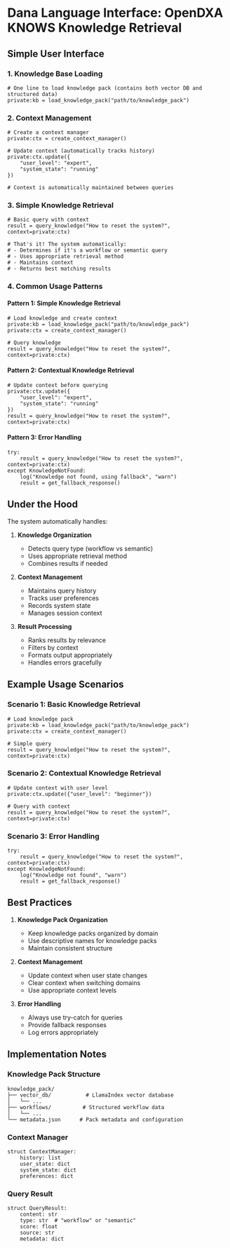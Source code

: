 # Dana Language Interface: OpenDXA KNOWS Knowledge Retrieval

## Simple User Interface

### 1. Knowledge Base Loading
```dana
# One line to load knowledge pack (contains both vector DB and structured data)
private:kb = load_knowledge_pack("path/to/knowledge_pack")
```

### 2. Context Management
```dana
# Create a context manager
private:ctx = create_context_manager()

# Update context (automatically tracks history)
private:ctx.update({
    "user_level": "expert",
    "system_state": "running"
})

# Context is automatically maintained between queries
```

### 3. Simple Knowledge Retrieval
```dana
# Basic query with context
result = query_knowledge("How to reset the system?", context=private:ctx)

# That's it! The system automatically:
# - Determines if it's a workflow or semantic query
# - Uses appropriate retrieval method
# - Maintains context
# - Returns best matching results
```

### 4. Common Usage Patterns

#### Pattern 1: Simple Knowledge Retrieval
```dana
# Load knowledge and create context
private:kb = load_knowledge_pack("path/to/knowledge_pack")
private:ctx = create_context_manager()

# Query knowledge
result = query_knowledge("How to reset the system?", context=private:ctx)
```

#### Pattern 2: Contextual Knowledge Retrieval
```dana
# Update context before querying
private:ctx.update({
    "user_level": "expert",
    "system_state": "running"
})
result = query_knowledge("How to reset the system?", context=private:ctx)
```

#### Pattern 3: Error Handling
```dana
try:
    result = query_knowledge("How to reset the system?", context=private:ctx)
except KnowledgeNotFound:
    log("Knowledge not found, using fallback", "warn")
    result = get_fallback_response()
```

## Under the Hood

The system automatically handles:

1. **Knowledge Organization**
   - Detects query type (workflow vs semantic)
   - Uses appropriate retrieval method
   - Combines results if needed

2. **Context Management**
   - Maintains query history
   - Tracks user preferences
   - Records system state
   - Manages session context

3. **Result Processing**
   - Ranks results by relevance
   - Filters by context
   - Formats output appropriately
   - Handles errors gracefully

## Example Usage Scenarios

### Scenario 1: Basic Knowledge Retrieval
```dana
# Load knowledge pack
private:kb = load_knowledge_pack("path/to/knowledge_pack")
private:ctx = create_context_manager()

# Simple query
result = query_knowledge("How to reset the system?", context=private:ctx)
```

### Scenario 2: Contextual Knowledge Retrieval
```dana
# Update context with user level
private:ctx.update({"user_level": "beginner"})

# Query with context
result = query_knowledge("How to reset the system?", context=private:ctx)
```

### Scenario 3: Error Handling
```dana
try:
    result = query_knowledge("How to reset the system?", context=private:ctx)
except KnowledgeNotFound:
    log("Knowledge not found", "warn")
    result = get_fallback_response()
```

## Best Practices

1. **Knowledge Pack Organization**
   - Keep knowledge packs organized by domain
   - Use descriptive names for knowledge packs
   - Maintain consistent structure

2. **Context Management**
   - Update context when user state changes
   - Clear context when switching domains
   - Use appropriate context levels

3. **Error Handling**
   - Always use try-catch for queries
   - Provide fallback responses
   - Log errors appropriately

## Implementation Notes

### Knowledge Pack Structure
```
knowledge_pack/
├── vector_db/           # LlamaIndex vector database
│   └── ...
├── workflows/          # Structured workflow data
│   └── ...
└── metadata.json      # Pack metadata and configuration
```

### Context Manager
```dana
struct ContextManager:
    history: list
    user_state: dict
    system_state: dict
    preferences: dict
```

### Query Result
```dana
struct QueryResult:
    content: str
    type: str  # "workflow" or "semantic"
    score: float
    source: str
    metadata: dict
``` 